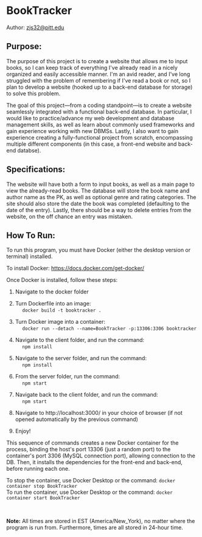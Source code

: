 # BookTracker

Author: zjs32@pitt.edu

## Purpose:

The purpose of this project is to create a website that allows me to input books, so I can keep track of everything I've already read in a nicely organized and easily accessible manner. I'm an avid reader, and I've long struggled with the problem of remembering if I've read a book or not, so I plan to develop a website (hooked up to a back-end database for storage) to solve this problem.

The goal of this project—from a coding standpoint—is to create a website seamlessly integrated with a functional back-end database. In particular, I would like to practice/advance my web development and database management skills, as well as learn about commonly used frameworks and gain experience working with new DBMSs. Lastly, I also want to gain experience creating a fully-functional project from scratch, encompassing multiple different components (in this case, a front-end website and back-end databse).

## Specifications:

The website will have both a form to input books, as well as a main page to view the already-read books. The database will store the book name and author name as the PK, as well as optional genre and rating categories. The site should also store the date the book was completed (defaulting to the date of the entry). Lastly, there should be a way to delete entries from the website, on the off chance an entry was mistaken.

## How To Run:
To run this program, you must have Docker (either the desktop version or terminal) installed.

To install Docker: https://docs.docker.com/get-docker/

Once Docker is installed, follow these steps:  

1. Navigate to the docker folder
   
2. Turn Dockerfile into an image:  
   &emsp; ```docker build -t booktracker .```  
3. Turn Docker image into a container:  
    &emsp; ```docker run --detach --name=BookTracker -p:13306:3306 booktracker```  
4. Navigate to the client folder, and run the command:  
    &emsp; ```npm install```
5. Navigate to the server folder, and run the command:  
    &emsp; ```npm install```
6. From the server folder, run the command:  
    &emsp; ```npm start```
7. Navigate back to the client folder, and run the command:  
    &emsp; ```npm start```
8. Navigate to http://localhost:3000/ in your choice of browser (if not opened automatically by the previous command)
9. Enjoy!  

This sequence of commands creates a new Docker container for the process, binding the host's port 13306 (just a random port) to the container's port 3306 (MySQL connection port), allowing connection to the DB. Then, it installs the dependencies for the front-end and back-end, before running each one.

To stop the container, use Docker Desktop or the command: ```docker container stop BookTracker```  
To run the container, use Docker Desktop or the command: ```docker container start BookTracker```

<br>

<b>Note:</b> All times are stored in EST (America/New_York), no matter where the program is run from. Furthermore, times are all stored in 24-hour time.
